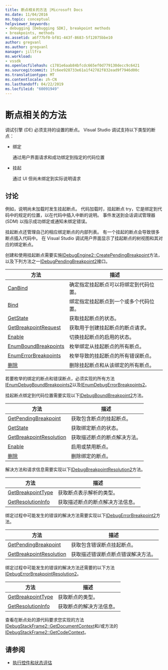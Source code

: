 ```yaml
---
title: 断点相关的方法 |Microsoft Docs
ms.date: 11/04/2016
ms.topic: conceptual
helpviewer_keywords:
- debugging [Debugging SDK], breakpoint methods
- breakpoints, methods
ms.assetid: a6f77bf0-bf81-443f-8683-5f12075bbe10
author: gregvanl
ms.author: gregvanl
manager: jillfra
ms.workload:
- vssdk
ms.openlocfilehash: c1781e6aab84bfcdc665ef0d779130decc9c6421
ms.sourcegitcommit: 1fc6ee928733e61a1f42782f832ead9f7946d00c
ms.translationtype: MT
ms.contentlocale: zh-CN
ms.lasthandoff: 04/22/2019
ms.locfileid: "60091949"
---
```

# <a name="breakpoint-related-methods"></a>断点相关的方法
调试引擎 (DE) 必须支持的设置的断点。 Visual Studio 调试支持以下类型的断点：

- 绑定

     通过用户界面请求和成功绑定到指定的代码位置

- 挂起

     通过 UI 但尚未绑定到实际说明请求

## <a name="discussion"></a>讨论
 例如，说明尚未加载时发生挂起断点。 代码加载时，挂起断点 try，它是绑定到代码中的规定的位置，以在代码中插入中断的说明。 事件发送到会话调试管理器 (SDM) 以指示成功绑定或通知未绑定错误。

 挂起断点还管理自己的相应绑定断点的内部列表。 有一个挂起的断点会导致很多断点插入代码中。 在 Visual Studio 调试用户界面显示了挂起断点的树视图和其对应的绑定断点。

 创建和使用挂起断点需要实施[IDebugEngine2::CreatePendingBreakpoint](../../extensibility/debugger/reference/idebugengine2-creatependingbreakpoint.md)方法，以及下列方法之一[IDebugPendingBreakpoint2](../../extensibility/debugger/reference/idebugpendingbreakpoint2.md)接口。

|方法|描述|
|------------|-----------------|
|[CanBind](../../extensibility/debugger/reference/idebugpendingbreakpoint2-canbind.md)|确定指定挂起断点可以将绑定到代码位置。|
|[Bind](../../extensibility/debugger/reference/idebugpendingbreakpoint2-bind.md)|绑定指定挂起断点到一个或多个代码位置。|
|[GetState](../../extensibility/debugger/reference/idebugpendingbreakpoint2-getstate.md)|获取挂起断点的状态。|
|[GetBreakpointRequest](../../extensibility/debugger/reference/idebugpendingbreakpoint2-getbreakpointrequest.md)|获取用于创建挂起断点的断点请求。|
|[Enable](../../extensibility/debugger/reference/idebugpendingbreakpoint2-enable.md)|切换挂起断点的启用的状态。|
|[EnumBoundBreakpoints](../../extensibility/debugger/reference/idebugpendingbreakpoint2-enumboundbreakpoints.md)|枚举绑定从挂起断点的所有断点。|
|[EnumErrorBreakpoints](../../extensibility/debugger/reference/idebugpendingbreakpoint2-enumerrorbreakpoints.md)|枚举导致的挂起断点的所有错误断点。|
|[删除](../../extensibility/debugger/reference/idebugpendingbreakpoint2-delete.md)|删除挂起断点和从该绑定的所有断点。|

 若要枚举的绑定的断点和错误断点，必须实现的所有方法[IEnumDebugBoundBreakpoints2](../../extensibility/debugger/reference/ienumdebugboundbreakpoints2.md)以及[IEnumDebugErrorBreakpoints2](../../extensibility/debugger/reference/ienumdebugerrorbreakpoints2.md)。

 挂起断点绑定到代码位置需要实现以下[IDebugBoundBreakpoint2](../../extensibility/debugger/reference/idebugboundbreakpoint2.md)方法。

|方法|描述|
|------------|-----------------|
|[GetPendingBreakpoint](../../extensibility/debugger/reference/idebugboundbreakpoint2-getpendingbreakpoint.md)|获取包含断点的挂起断点。|
|[GetState](../../extensibility/debugger/reference/idebugboundbreakpoint2-getstate.md)|获取绑定断点的状态。|
|[GetBreakpointResolution](../../extensibility/debugger/reference/idebugboundbreakpoint2-getbreakpointresolution.md)|获取描述断点的断点解决方法。|
|[Enable](../../extensibility/debugger/reference/idebugboundbreakpoint2-enable.md)|启用或禁用断点。|
|[删除](../../extensibility/debugger/reference/idebugboundbreakpoint2-delete.md)|删除绑定的断点。|

 解决方法和请求信息需要实现以下[IDebugBreakpointResolution2](../../extensibility/debugger/reference/idebugbreakpointresolution2.md)方法。

|方法|描述|
|------------|-----------------|
|[GetBreakpointType](../../extensibility/debugger/reference/idebugbreakpointresolution2-getbreakpointtype.md)|获取断点表示解析的类型。|
|[GetResolutionInfo](../../extensibility/debugger/reference/idebugbreakpointresolution2-getresolutioninfo.md)|获取描述断点的断点解决方法信息。|

 绑定过程中可能发生的错误的解决方法需要实现以下[IDebugErrorBreakpoint2](../../extensibility/debugger/reference/idebugerrorbreakpoint2.md)方法。

|方法|描述|
|------------|-----------------|
|[GetPendingBreakpoint](../../extensibility/debugger/reference/idebugerrorbreakpoint2-getpendingbreakpoint.md)|获取包含错误断点挂起断点。|
|[GetBreakpointResolution](../../extensibility/debugger/reference/idebugerrorbreakpoint2-getbreakpointresolution.md)|获取描述错误断点断点错误解决方法。|

 绑定过程中可能发生的错误的解决方法还需要的以下方法[IDebugErrorBreakpointResolution2](../../extensibility/debugger/reference/idebugerrorbreakpointresolution2.md)。

|方法|描述|
|------------|-----------------|
|[GetBreakpointType](../../extensibility/debugger/reference/idebugerrorbreakpointresolution2-getbreakpointtype.md)|获取断点的类型。|
|[GetResolutionInfo](../../extensibility/debugger/reference/idebugerrorbreakpointresolution2-getresolutioninfo.md)|获取断点的解决方法信息。|

 查看在断点处的源代码要求您实现的方法[IDebugStackFrame2::GetDocumentContext](../../extensibility/debugger/reference/idebugstackframe2-getdocumentcontext.md)和/或方法的[IDebugStackFrame2::GetCodeContext](../../extensibility/debugger/reference/idebugstackframe2-getcodecontext.md)。

## <a name="see-also"></a>请参阅
- [执行控件和状态评估](../../extensibility/debugger/execution-control-and-state-evaluation.md)